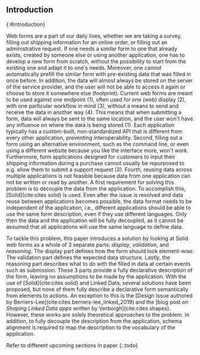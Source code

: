 ## Introduction
{:#introduction}

Web forms are a part of our daily lives, whether we are taking a survey, filling out shipping information for an online order, or filling out an administrative request.
If one needs a similar form to one that already exists, created by someone else or using another application, one has to develop a new form from scratch, without the possibility to start from the existing one and adapt it to one's needs.
Moreover, one cannot automatically prefill the similar form with pre-existing data that was filled in once before.
In addition, the data will almost always be stored on the server of the service provider, and the user will not be able to access it again or choose to store it somewhere else (footprint).
Current web forms are meant to be used against one endpoint (1), often used for one (web) display (2), with one particular workflow in mind (3), without a means to send and receive the data in another way (4).
This means that when submitting a form, data will always be sent to the same location, and the user won't have any influence on where the data is being stored (1).
Each application typically has a custom-built, non-standardized API that is different from every other application, preventing interoperability.
Second, filling out a form using an alternative environment, such as the command line, or even using a different website because you like the interface more, won't work.
Furthermore, form applications designed for customers to input their shipping information during a purchase cannot usually be repurposed to e.g. allow them to submit a support request (3).
Fourth, reusing data across multiple applications is not feasible because data from one application can not be written or read by another.
A first requirement for solving this problem is to decouple the data from the application.
To accomplish this, [Solid](cite:cites solid) is used.
Even after the issue is resolved and data reuse between applications becomes possible, the data format needs to be independent of the application, i.e., different applications should be able to use the same form description, even if they use different languages.
Only then the data and the application will be fully decoupled, as it cannot be assumed that all applications will use the same language to define data.

To tackle this problem, this paper introduces a solution by looking at Solid web forms as a whole of 3 separate parts: *display*, *validation*, and *reasoning*.
The display part defines how the form should look element-wise. The validation part defines the expected data structure.
Lastly, the reasoning part describes what to do with the filled in data at certain events such as submission.
These 3 parts provide a fully declarative description of the form, leaving no assumptions to be made by the application.
With the use of [Solid](cite:cites solid) and Linked Data, several solutions have been proposed, but none of them fully describe a declarative form semantically from elements to actions.
An exception to this is the [Design Issue authored by Berners-Lee](cite:cites berners-lee_linked_2019) and the [blog post on *Shaping Linked Data apps* written by Verborgh](cite:cites shapes). However, these works are solely theoretical approaches to the problem.
In addition, to fully decouple the description from the application, schema alignment is required to map the description to the vocabulary of the application.

Refer to different upcoming sections in paper
{:.todo}
